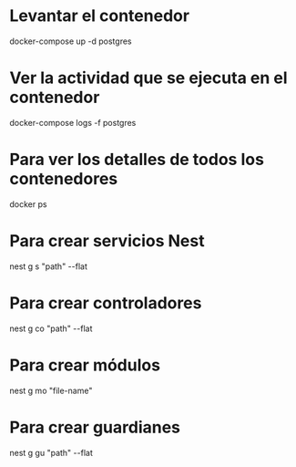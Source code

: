 # Levantar el contenedor

docker-compose up -d postgres

# Ver la actividad que se ejecuta en el contenedor

docker-compose logs -f postgres

# Para ver los detalles de todos los contenedores

docker ps

# Para crear servicios Nest

nest g s "path" --flat

# Para crear controladores

nest g co "path" --flat

# Para crear módulos

nest g mo "file-name"

# Para crear guardianes

nest g gu "path" --flat
